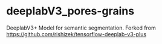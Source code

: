 # deeplabV3_pores-grains
DeeplabV3+ Model for semantic segmentation. Forked from https://github.com/rishizek/tensorflow-deeplab-v3-plus
